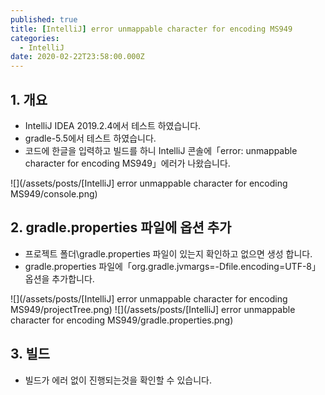 ```yaml
---
published: true
title: [IntelliJ] error unmappable character for encoding MS949
categories:
  - IntelliJ
date: 2020-02-22T23:58:00.000Z
---
```


## 1. 개요
 * IntelliJ IDEA 2019.2.4에서 테스트 하였습니다.
 * gradle-5.5에서 테스트 하였습니다.
 * 코드에 한글을 입력하고 빌드를 하니 IntelliJ 콘솔에「error: unmappable character for encoding MS949」에러가 나왔습니다.
 
![](/assets/posts/[IntelliJ] error unmappable character for encoding MS949/console.png)
 
## 2. gradle.properties 파일에 옵션 추가
 * 프로젝트 폴더\gradle.properties 파일이 있는지 확인하고 없으면 생성 합니다.
 * gradle.properties 파일에「org.gradle.jvmargs=-Dfile.encoding=UTF-8」옵션을 추가합니다.
 
![](/assets/posts/[IntelliJ] error unmappable character for encoding MS949/projectTree.png)
![](/assets/posts/[IntelliJ] error unmappable character for encoding MS949/gradle.properties.png)

## 3. 빌드
 * 빌드가 에러 없이 진행되는것을 확인할 수 있습니다.